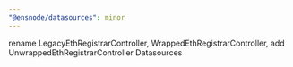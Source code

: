 ```yaml
---
"@ensnode/datasources": minor
---
```


rename LegacyEthRegistrarController, WrappedEthRegistrarController, add UnwrappedEthRegistrarController Datasources
